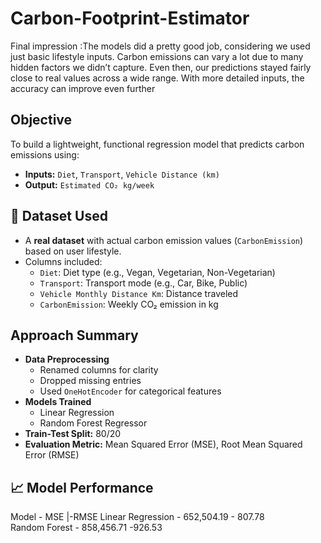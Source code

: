 # Carbon-Footprint-Estimator
Final impression :The models did a pretty good job, considering we used just basic lifestyle inputs.
Carbon emissions can vary a lot due to many hidden factors we didn’t capture.
Even then, our predictions stayed fairly close to real values across a wide range.
With more detailed inputs, the accuracy can improve even further


##  Objective

To build a lightweight, functional regression model that predicts carbon emissions using:
- **Inputs:** `Diet`, `Transport`, `Vehicle Distance (km)`
- **Output:** `Estimated CO₂ kg/week`

## 📂 Dataset Used

- A **real dataset** with actual carbon emission values (`CarbonEmission`) based on user lifestyle.
- Columns included:
  - `Diet`: Diet type (e.g., Vegan, Vegetarian, Non-Vegetarian)
  - `Transport`: Transport mode (e.g., Car, Bike, Public)
  - `Vehicle Monthly Distance Km`: Distance traveled
  - `CarbonEmission`: Weekly CO₂ emission in kg

## Approach Summary

- **Data Preprocessing**
  - Renamed columns for clarity
  - Dropped missing entries
  - Used `OneHotEncoder` for categorical features
- **Models Trained**
  - Linear Regression 
  - Random Forest Regressor 
- **Train-Test Split:** 80/20
- **Evaluation Metric:** Mean Squared Error (MSE), Root Mean Squared Error (RMSE)

## 📈 Model Performance

 Model    -           MSE          |-RMSE 
 Linear Regression  -  652,504.19    -  807.78   
 Random Forest       - 858,456.71     -926.53   

